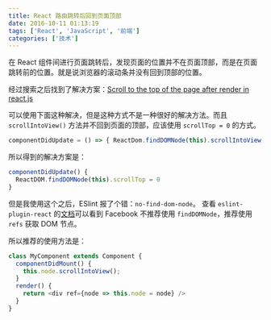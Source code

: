 ```yaml
---
title: React 路由跳转后回到页面顶部
date: 2016-10-11 01:13:19
tags: ['React', 'JavaScript', '前端']
categories: ['技术']
---
```


在 React 组件间进行页面跳转后，发现页面的位置并不在页面顶部，而是在页面跳转前的位置。就是说浏览器的滚动条并没有回到顶部的位置。

经过搜索之后找到了解决方案：[Scroll to the top of the page after render in react.js](http://stackoverflow.com/questions/33188994/scroll-to-the-top-of-the-page-after-render-in-react-js)

可以使用下面这种解决，但是这种方式不是一种很好的解决方法。而且 `scrollIntoView()` 方法并不回到页面的顶部，应该使用 `scrollTop = 0` 的方式。

``` js
componentDidUpdate = () => { ReactDom.findDOMNode(this).scrollIntoView(); }
```

所以得到的解决方案是：

``` js
componentDidUpdate() {
  ReactDOM.findDOMNode(this).scrollTop = 0
}
```

<!--more-->

但是我使用这个之后，ESlint 报了个错：`no-find-dom-node`。
查看 `eslint-plugin-react` 的[文档](https://github.com/yannickcr/eslint-plugin-react/blob/master/docs/rules/no-find-dom-node.md)可以看到 Facebook 不推荐使用 `findDOMNode`，推荐使用 `refs` 获取 DOM 节点。

所以推荐的使用方法是：

``` js
class MyComponent extends Component {
  componentDidMount() {
    this.node.scrollIntoView();
  }
  render() {
    return <div ref={node => this.node = node} />
  }
}
```